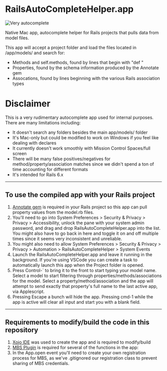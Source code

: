 # RailsAutoCompleteHelper.app

![Very autocomplete](https://media.giphy.com/media/lOkLY9GaN779AwE47I/giphy.gif)

 Native Mac app, autocomplete helper for Rails projects that pulls data from model files. 

This app will accept a project folder and load the files located in /app/models/ and search for:
- Methods and self.methods, found by lines that begin with "def "
- Properties, found by the schema information produced by the Annotate gem
- Assocations, found by lines beginning with the various Rails association types

# **Disclaimer**
This is a very rudimentary autocomplete app used for internal purposes. There are many limitations including:
- It doesn't search any folders besides the main app/models/ folder
- It's Mac-only but could be modified to work on Windows if you feel like dealing with declares
- It currently doesn't work smoothly with Mission Control Spaces/full screen
- There will be many false positives/negatives for method/property/association matches since we didn't spend a ton of time accounting for different formats
- It's intended for Rails 6.x

---
## To use the compiled app with your Rails project
1. [Annotate gem](https://github.com/ctran/annotate_models) is required in your Rails project so this app can pull property values from the model.rb files.
2. You'll need to go into System Preferences > Security & Privacy > Privacy > Accessibility, unlock the pane with your system admin password, and drag and drop RailsAutoCompleteHelper.app into the list. You might also have to go back in here and toggle it on and off multiple times since it seems very inconsistent and unreliable.
3. You might also need to allow System Preferences > Security & Privacy > Privacy > Automation > RailsAutoCompleteHelper > System Events
4. Launch the RailsAutoCompleteHelper.app and leave it running in the background. If you're using VSCode you can create a task to automatically launch this app when the Project folder is opened.
5. Press Control-` to bring it to the front to start typing your model name. Select a model to start filtering through properties/methods/associations for the model. Select a property/method/association and the app will attempt to send exactly that property's full name to the last active app, via Applescript.
6. Pressing Escape a bunch will hide the app. Pressing cmd-1 while the app is active will clear all input and start you with a blank field.

---
## Requirements to modify/build the code in this repository
1. [Xojo IDE](https://www.xojo.com) was used to create the app and is required to modify/build
2. [MBS Plugin](https://www.monkeybreadsoftware.net) is required for several of the functions in the app:
3. In the App.open event you'll need to create your own registration process for MBS, as we've .gitignored our registration class to prevent sharing of MBS credentials.